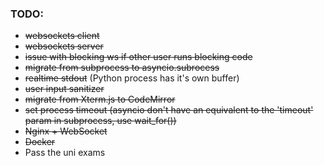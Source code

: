 ### TODO:

- ~~websockets client~~
- ~~websockets server~~
- ~~issue with blocking ws if other user runs blocking code~~
- ~~migrate from subprocess to asyncio.subrocess~~
- ~~realtime stdout~~ (Python process has it's own buffer)
- ~~user input sanitizer~~
- ~~migrate from Xterm.js to CodeMirror~~
- ~~set process timeout (asyncio don't have an equivalent to the 'timeout' param in subprocess, use wait_for())~~
- ~~Nginx + WebSocket~~
- ~~Docker~~
- Pass the uni exams

